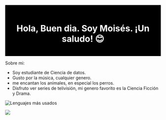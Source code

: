 
<div align="center" style="background-color: black; padding: 20px;">
  <h1 style="color: white;">Hola, Buen dia. Soy Moisés. ¡Un saludo! 😊</h1>
</div>

Sobre mi:
- Soy estudiante de Ciencia de datos.
- Gusto por la música, cualquier genero.
- me encantan los animales, en especial los perros.
- Disfruto ver series de telivisión, mi genero favorito es la Ciencia Ficción y Drama.

![Lenguajes más usados](https://github-readme-stats.vercel.app/api/top-langs/?username=TU_NOMBRE_DE_USUARIO&layout=compact&theme=dark)

[<img src="https://img.icons8.com/color/48/000000/linkedin.png"/>](URL_DE_TU_PERFIL_DE_LINKEDIN)

